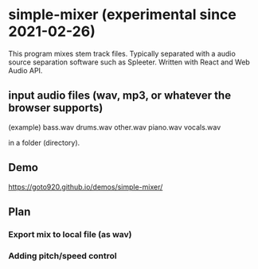 # simple-mixer (experimental since 2021-02-26)

This program mixes stem track files.
Typically separated with a audio source separation software such as Spleeter.
Written with React and Web Audio API.

## input audio files (wav, mp3, or whatever the browser supports)

(example)
bass.wav
drums.wav
other.wav
piano.wav
vocals.wav

in a folder (directory).

## Demo
https://goto920.github.io/demos/simple-mixer/

## Plan
### Export mix to local file (as wav)
### Adding pitch/speed control
